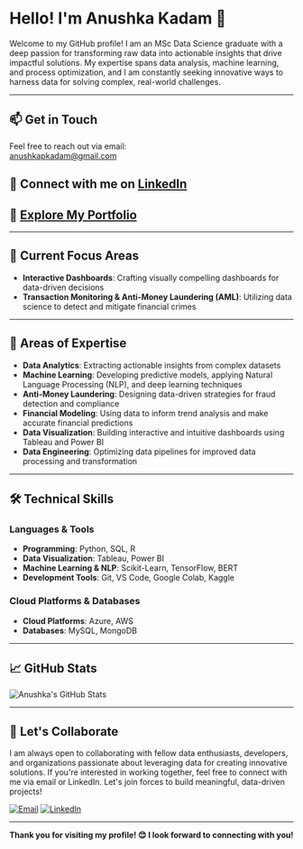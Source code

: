 # **Hello! I'm Anushka Kadam 👋**

Welcome to my GitHub profile! I am an MSc Data Science graduate with a deep passion for transforming raw data into actionable insights that drive impactful solutions. My expertise spans data analysis, machine learning, and process optimization, and I am constantly seeking innovative ways to harness data for solving complex, real-world challenges.

---

## 📫 **Get in Touch**

Feel free to reach out via email:  
[anushkapkadam@gmail.com](mailto:anushkapkadam@gmail.com)

## 🔗 **Connect with me on [LinkedIn](https://www.linkedin.com/in/anushka-kadam-6829211b6/)**

## 🔗 [Explore My Portfolio](https://your-portfolio-link.com)

---

## 🌱 **Current Focus Areas**
- **Interactive Dashboards**: Crafting visually compelling dashboards for data-driven decisions  
- **Transaction Monitoring & Anti-Money Laundering (AML)**: Utilizing data science to detect and mitigate financial crimes  

---

## 💬 **Areas of Expertise**
- **Data Analytics**: Extracting actionable insights from complex datasets  
- **Machine Learning**: Developing predictive models, applying Natural Language Processing (NLP), and deep learning techniques  
- **Anti-Money Laundering**: Designing data-driven strategies for fraud detection and compliance  
- **Financial Modeling**: Using data to inform trend analysis and make accurate financial predictions  
- **Data Visualization**: Building interactive and intuitive dashboards using Tableau and Power BI  
- **Data Engineering**: Optimizing data pipelines for improved data processing and transformation  

---

## 🛠️ **Technical Skills**

### **Languages & Tools**
- **Programming**: Python, SQL, R  
- **Data Visualization**: Tableau, Power BI  
- **Machine Learning & NLP**: Scikit-Learn, TensorFlow, BERT  
- **Development Tools**: Git, VS Code, Google Colab, Kaggle  

### **Cloud Platforms & Databases**
- **Cloud Platforms**: Azure, AWS  
- **Databases**: MySQL, MongoDB  

---

## 📈 **GitHub Stats**

![Anushka's GitHub Stats](https://github-readme-stats.vercel.app/api?username=Anushka-Kadam&show_icons=true&theme=radical)

---

## 🤝 **Let's Collaborate**

I am always open to collaborating with fellow data enthusiasts, developers, and organizations passionate about leveraging data for creating innovative solutions. If you're interested in working together, feel free to connect with me via email or LinkedIn. Let's join forces to build meaningful, data-driven projects!

[![Email](https://img.shields.io/badge/-Email-D14836?style=flat-square&logo=gmail&logoColor=white)](mailto:anushkapkadam@gmail.com)  [![LinkedIn](https://img.shields.io/badge/-LinkedIn-blue?style=flat-square&logo=linkedin&logoColor=white)](https://www.linkedin.com/in/anushka-kadam-6829211b6/)


---

**Thank you for visiting my profile! 😊 I look forward to connecting with you!**
